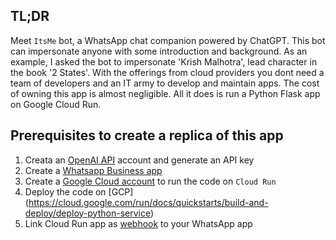 ## TL;DR

Meet `ItsMe` bot, a WhatsApp chat companion powered by ChatGPT. This bot can impersonate anyone with some introduction and background. As an example, I asked the bot to impersonate 'Krish Malhotra', lead character in the book '2 States'. With the offerings from cloud providers you dont need a team of developers and an IT army to develop and maintain apps. The cost of owning this app is almost negligible. All it does is run a Python Flask app on Google Cloud Run. 

## Prerequisites to create a replica of this app

1. Creata an [OpenAI API](https://openai.com/product) account and generate an API key
2. Create a [Whatsapp Business app](https://developers.facebook.com/docs/whatsapp/cloud-api/get-started) 
3. Create a [Google Cloud account](https://cloud.google.com/?hl=en) to run the code on `Cloud Run`
4. Deploy the code on [GCP] (https://cloud.google.com/run/docs/quickstarts/build-and-deploy/deploy-python-service)
5. Link Cloud Run app as [webhook](https://developers.facebook.com/docs/whatsapp/cloud-api/guides/set-up-webhooks) to your WhatsApp app 

